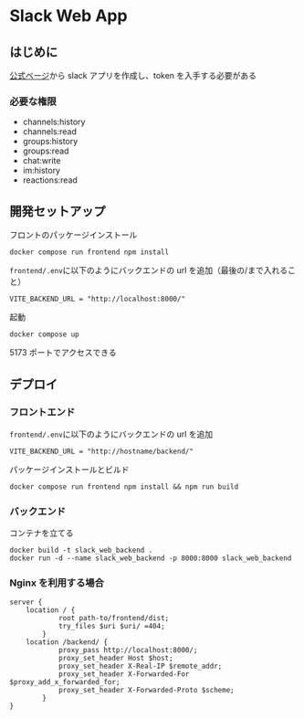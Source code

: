 # Slack Web App

## はじめに

[公式ページ](https://api.slack.com/apps)から slack アプリを作成し、token を入手する必要がある

### 必要な権限

- channels:history
- channels:read
- groups:history
- groups:read
- chat:write
- im:history
- reactions:read

## 開発セットアップ

フロントのパッケージインストール

```
docker compose run frontend npm install
```

`frontend/.env`に以下のようにバックエンドの url を追加（最後の/まで入れること）

```
VITE_BACKEND_URL = "http://localhost:8000/"
```

起動

```
docker compose up
```

5173 ポートでアクセスできる

## デプロイ

### フロントエンド

`frontend/.env`に以下のようにバックエンドの url を追加

```
VITE_BACKEND_URL = "http://hostname/backend/"
```

パッケージインストールとビルド

```
docker compose run frontend npm install && npm run build
```

### バックエンド

コンテナを立てる

```
docker build -t slack_web_backend .
docker run -d --name slack_web_backend -p 8000:8000 slack_web_backend
```

### Nginx を利用する場合

```
server {
	location / {
        	root path-to/frontend/dist;
        	try_files $uri $uri/ =404;
    	}
	location /backend/ {
        	proxy_pass http://localhost:8000/;
        	proxy_set_header Host $host;
        	proxy_set_header X-Real-IP $remote_addr;
       		proxy_set_header X-Forwarded-For $proxy_add_x_forwarded_for;
        	proxy_set_header X-Forwarded-Proto $scheme;
    	}
}
```
